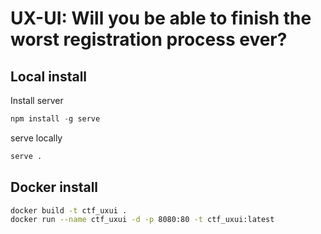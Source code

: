 # UX-UI: Will you be able to finish the worst registration process ever?

## Local install

Install server

```javascript
npm install -g serve
```

serve locally
```bash
serve .
```

## Docker install

```bash
docker build -t ctf_uxui .
docker run --name ctf_uxui -d -p 8080:80 -t ctf_uxui:latest
```
